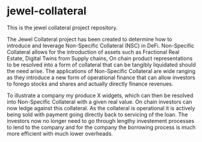 # jewel-collateral
This is the jewel collateral project repository.

The Jewel Collateral project has been created to determine how to introduce and leverage Non-Specific Collateral (NSC) in DeFi. Non-Specific Collateral allows for the introduction of assets such as Fractional Real Estate, Digital Twins from Supply chains, On chain product representations to be 
resolved into a form of collateral that can be tangibly liquidated should the need arise. The applications of Non-Specific Collateral are wide ranging as they introduce a new form of operational finance that can allow investors to forego stocks and shares and actually directly finance revenues. 
<p>
To illustrate a company my produce X widgets, which can then be resolved into Non-Specific Collateral with a given real value. On chain investors can now ledge against this collateral. As the collateral is operational it is actively being sold with payment going directly back to servicing of the loan. 
The investors now no longer need to go through lengthy investement processes to lend to the company and for the company the borrowing process is much more efficient with much lower overheads. 
</p>
